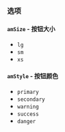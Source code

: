 ### 选项

#### `amSize` - 按钮大小

- `lg`
- `sm`
- `xs`

#### `amStyle` - 按钮颜色

- `primary`
- `secondary`
- `warning`
- `success`
- `danger`

